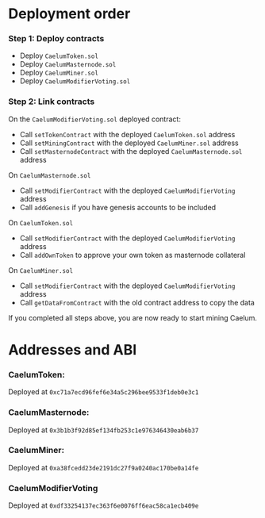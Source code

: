 # Deployment order

### Step 1: Deploy contracts

  - Deploy `CaelumToken.sol`
  - Deploy `CaelumMasternode.sol`
  - Deploy `CaelumMiner.sol`
  - Deploy `CaelumModifierVoting.sol`

### Step 2: Link contracts

 On the `CaelumModifierVoting.sol` deployed contract:

  - Call `setTokenContract` with the deployed `CaelumToken.sol` address
  - Call `setMiningContract` with the deployed `CaelumMiner.sol` address
  - Call `setMasternodeContract` with the deployed `CaelumMasternode.sol` address

On `CaelumMasternode.sol`
  - Call `setModifierContract` with the deployed `CaelumModifierVoting` address
  - Call `addGenesis` if you have genesis accounts to be included

On `CaelumToken.sol`
  - Call `setModifierContract` with the deployed `CaelumModifierVoting` address
  - Call `addOwnToken` to approve your own token as masternode collateral

On `CaelumMiner.sol`
   - Call `setModifierContract` with the deployed `CaelumModifierVoting` address
   - Call `getDataFromContract` with the old contract address to copy the data

If you completed all steps above, you are now ready to start mining Caelum.

# Addresses and ABI

### CaelumToken:

Deployed at `0xc71a7ecd96fef6e34a5c296bee9533f1deb0e3c1`

### CaelumMasternode:

Deployed at `0x3b1b3f92d85ef134fb253c1e976346430eab6b37`

### CaelumMiner:

Deployed at `0xa38fcedd23de2191dc27f9a0240ac170be0a14fe`

### CaelumModifierVoting

Deployed at `0xdf33254137ec363f6e0076ff6eac58ca1ecb409e`

